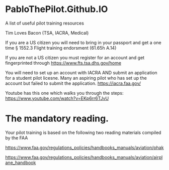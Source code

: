 # PabloThePilot.Github.IO
A list of useful pilot training resources

Tim Loves Bacon (TSA, IACRA, Medical)

If you are a US citizen you will need to bring in your passport and get a one time § 1552.3 Flight training endorsment
(61.65h A.14)

If you are not a US citizen you must register for an account and get fingerprinted through https://www.fts.tsa.dhs.gov/home

You will need to set up an account with IACRA AND submit an application for a student pilot licesne. Many an aspiring pilot who has set up the account but failed to submit the application.
https://iacra.faa.gov/

Youtube has this one which walks you through the steps: https://www.youtube.com/watch?v=EKp6rr6TJvU



# The mandatory reading.

Your pilot training is based on the following two reading materials compiled by the FAA

https://www.faa.gov/regulations_policies/handbooks_manuals/aviation/phak

https://www.faa.gov/regulations_policies/handbooks_manuals/aviation/airplane_handbook
